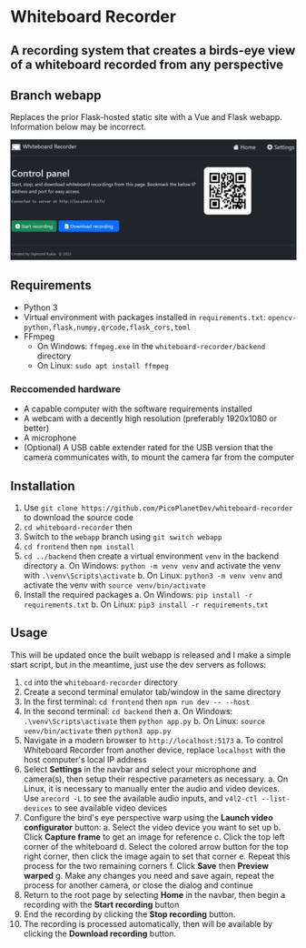 # Whiteboard Recorder

## A recording system that creates a birds-eye view of a whiteboard recorded from any perspective

## Branch webapp

Replaces the prior Flask-hosted static site with a Vue and Flask webapp. Information below may be incorrect.

![Screenshot of the homepage of Whiteboard Recorder](https://raw.githubusercontent.com/PicoPlanetDev/whiteboard-recorder/webapp/screenshots/homepage.png)

## Requirements

- Python 3
- Virtual environment with packages installed in `requirements.txt`: `opencv-python,flask,numpy,qrcode,flask_cors,toml`
- FFmpeg
  - On Windows: `ffmpeg.exe` in the `whiteboard-recorder/backend` directory
  - On Linux: `sudo apt install ffmpeg`

### Reccomended hardware

- A capable computer with the software requirements installed
- A webcam with a decently high resolution (preferably 1920x1080 or better)
- A microphone
- (Optional) A USB cable extender rated for the USB version that the camera communicates with, to mount the camera far from the computer

## Installation

1. Use `git clone https://github.com/PicoPlanetDev/whiteboard-recorder` to download the source code
2. `cd whiteboard-recorder` then
3. Switch to the `webapp` branch using `git switch webapp`
4. `cd frontend` then `npm install`
5. `cd ../backend` then create a virtual environment `venv` in the backend directory
    a. On Windows: `python -m venv venv` and activate the venv with `.\venv\Scripts\activate`
  b. On Linux: `python3 -m venv venv` and activate the venv with `source venv/bin/activate`
6. Install the required packages
  a. On Windows: `pip install -r requirements.txt`
  b. On Linux: `pip3 install -r requirements.txt`

## Usage

This will be updated once the built webapp is released and I make a simple start script, but in the meantime, just use the dev servers as follows:

1. `cd` into the `whiteboard-recorder` directory
2. Create a second terminal emulator tab/window in the same directory
3. In the first terminal: `cd frontend` then `npm run dev -- --host`
4. In the second terminal: `cd backend` then
  a. On Windows: `.\venv\Scripts\activate` then `python app.py`
  b. On Linux: `source venv/bin/activate` then `python3 app.py`
5. Navigate in a modern browser to `http://localhost:5173`
  a. To control Whiteboard Recorder from another device, replace `localhost` with the host computer's local IP address
6. Select **Settings** in the navbar and select your microphone and camera(s), then setup their respective parameters as necessary.
  a. On Linux, it is necessary to manually enter the audio and video devices. Use `arecord -L` to see the available audio inputs, and `v4l2-ctl --list-devices` to see available video devices
7. Configure the bird's eye perspective warp using the **Launch video configurator** button:
  a. Select the video device you want to set up
  b. Click **Capture frame** to get an image for reference
  c. Click the top left corner of the whiteboard
  d. Select the colored arrow button for the top right corner, then click the image again to set that corner
  e. Repeat this process for the two remaining corners
  f. Click **Save** then **Preview warped**
  g. Make any changes you need and save again, repeat the process for another camera, or close the dialog and continue
8. Return to the root page by selecting **Home** in the navbar, then begin a recording with the **Start recording** button
9. End the recording by clicking the **Stop recording** button.
10. The recording is processed automatically, then will be available by clicking the **Download recording** button.
